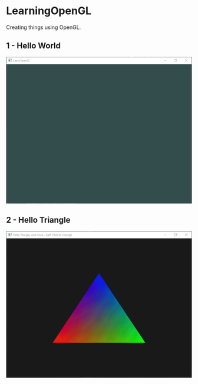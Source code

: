 # LearningOpenGL
Creating things using OpenGL.

## 1 - Hello World
![alt text](Images/1-HelloWindow.png "Hello Window")

## 2 - Hello Triangle
![alt text](Images/2-HelloTriangle.gif "Hello Triangle, and more...")
